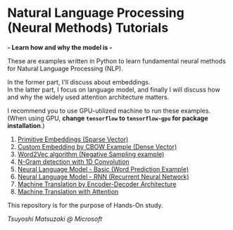 # Natural Language Processing (Neural Methods) Tutorials

**\- Learn how and why the model is \-**

These are examples written in Python to learn fundamental neural methods for Natural Language Processing (NLP).

In the former part, I'll discuss about embeddings.<br>
In the latter part, I focus on language model, and finally I will discuss how and why the widely used attention architecture matters.

I recommend you to use GPU-utilized machine to run these examples.<br>
(When using GPU, **change ```tensorflow``` to ```tensorflow-gpu``` for package installation**.)

1. [Primitive Embeddings (Sparse Vector)](./01_sparse_vector.ipynb)
2. [Custom Embedding by CBOW Example (Dense Vector)](./02_custom_embedding.ipynb)
3. [Word2Vec algorithm (Negative Sampling example)](./03_word2vec.ipynb)
4. [N-Gram detection with 1D Convolution](./04_ngram_cnn.ipynb)
5. [Neural Language Model - Basic (Word Prediction Example)](./05_language_model_basic.ipynb)
6. [Neural Language Model - RNN (Recurrent Neural Network)](./06_language_model_rnn.ipynb)
7. [Machine Translation by Encoder-Decoder Architecture](./07_encoder_decoder.ipynb)
8. [Machine Translation with Attention](./08_attention.ipynb)

This repository is for the purpose of Hands-On study.

*Tsuyoshi Matsuzaki @ Microsoft*
